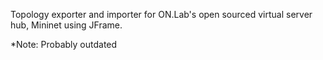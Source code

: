 Topology exporter and importer for ON.Lab's open sourced virtual server hub, Mininet using JFrame.

*Note: Probably outdated 
